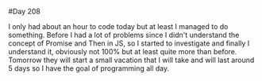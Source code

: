 #Day 208

I only had about an hour to code today but at least I managed to do something.
Before I had a lot of problems since I didn't understand the concept of Promise and Then in JS, so I started to investigate and finally I understand it, obviously not 100% but at least quite more than before.
Tomorrow they will start a small vacation that I will take and will last around 5 days so I have the goal of programming all day.